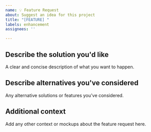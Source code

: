 ```yaml
---
name: 💡 Feature Request
about: Suggest an idea for this project
title: "[FEATURE] "
labels: enhancement
assignees: ''

---
```

## Describe the solution you'd like
A clear and concise description of what you want to happen.

## Describe alternatives you've considered
Any alternative solutions or features you’ve considered.

## Additional context
Add any other context or mockups about the feature request here.
